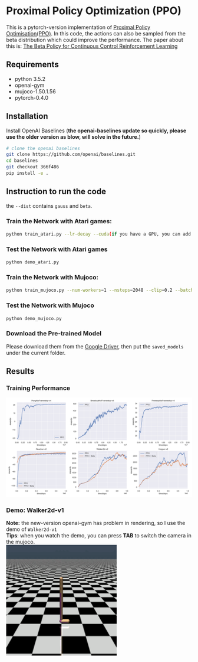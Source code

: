 # Proximal Policy Optimization (PPO)
This is a pytorch-version implementation of [Proximal Policy Optimisation(PPO)](https://arxiv.org/abs/1707.06347). In this code, the actions can also be sampled from the beta distribution which could improve the performance. The paper about this is: [The Beta Policy for Continuous Control Reinforcement Learning](https://www.ri.cmu.edu/wp-content/uploads/2017/06/thesis-Chou.pdf)

## Requirements
- python 3.5.2
- openai-gym
- mujoco-1.50.1.56
- pytorch-0.4.0
## Installation
Install OpenAI Baselines (**the openai-baselines update so quickly, please use the older version as blow, will solve in the future.**)
```bash
# clone the openai baselines
git clone https://github.com/openai/baselines.git
cd baselines
git checkout 366f486
pip install -e .

```

## Instruction to run the code
the `--dist` contains `gauss` and `beta`. 
### Train the Network with Atari games:
```bash
python train_atari.py --lr-decay --cuda(if you have a GPU, you can add this flag)

```
### Test the Network with Atari games
```bash
python demo_atari.py

```
### Train the Network with Mujoco:
```bash
python train_mujoco.py --num-workers=1 --nsteps=2048 --clip=0.2 --batch-size=32 --epoch=10 --lr=3e-4 --ent-coef=0 --total-frames=1000000 --vloss-coef=1 --cuda (if you have gpu)

```
### Test the Network with Mujoco
```bash
python demo_mujoco.py

```
### Download the Pre-trained Model
Please download them from the [Google Driver](https://drive.google.com/open?id=1ZXqRKwGI7purOm0CJtIVFXOZnmxqvA0p), then put the `saved_models` under the current folder.

## Results
### Training Performance
![Training_Curve](figures/result.png)
### Demo: Walker2d-v1
**Note:** the new-version openai-gym has problem in rendering, so I use the demo of `Walker2d-v1`  
**Tips**: when you watch the demo, you can press **TAB** to switch the camera in the mujoco.  
![Demo](figures/demo.gif)

